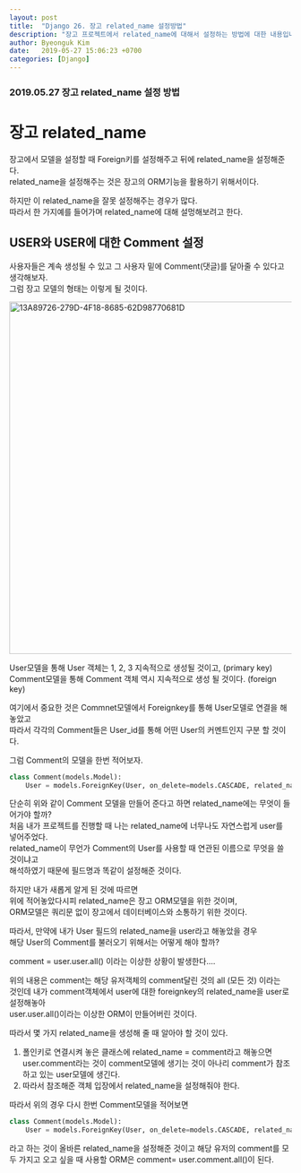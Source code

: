 ```yaml
---
layout: post
title:  "Django 26. 장고 related_name 설정방법"
description: "장고 프로젝트에서 related_name에 대해서 설정하는 방법에 대한 내용입니다. 장고 related_name 설정방법, 장고 related_name, 장고 related_name설정하기"
author: Byeonguk Kim
date:   2019-05-27 15:06:23 +0700
categories: [Django]
---
```


### 2019.05.27 장고 related_name 설정 방법


# 장고 related_name

장고에서 모델을 설정할 때 Foreign키를 설정해주고 뒤에     related\_name을 설정해준다.       
related\_name을 설정해주는 것은 장고의 ORM기능을 활용하기 위해서이다.

하지만 이 related\_name을 잘못 설정해주는 경우가 많다.      
따라서 한 가지예를 들어가며 related\_name에 대해 설멍해보려고 한다.      

## USER와 USER에 대한 Comment 설정

사용자들은 계속 생성될 수 있고 그 사용자 밑에 Comment(댓글)를 달아줄 수 있다고 생각해보자.        
그럼 장고 모델의 형태는 이렇게 될 것이다.  

<img width="629" alt="13A89726-279D-4F18-8685-62D98770681D" src="https://user-images.githubusercontent.com/46436843/58404885-29bf3e80-80a1-11e9-9b8a-4a590c2cb2f1.png">


User모델을 통해 User 객체는 1, 2, 3 지속적으로 생성될 것이고, (primary key)       
Comment모델을 통해 Comment 객체 역시 지속적으로 생성 될 것이다. (foreign key)

여기에서 중요한 것은 Commnet모델에서 Foreignkey를 통해 User모델로 연결을 해놓았고      
따라서 각각의 Comment들은 User_id를 통해 어떤 User의 커멘트인지 구분 할 것이다.     

그럼 Comment의 모델을 한번 적어보자.

```python
class Comment(models.Model):
    User = models.ForeignKey(User, on_delete=models.CASCADE, related_name= ? )
```
  
단순히 위와 같이 Comment 모델을 만들어 준다고 하면 related\_name에는 무엇이 들어가야 할까?       
처음 내가 프로젝트를 진행할 때 나는 related\_name에 너무나도 자연스럽게 user를 넣어주었다.    
related_name이 무언가 Comment의 User를 사용할 때 연관된 이름으로 무엇을 쓸 것이냐고      
해석하였기 때문에 필드명과 똑같이 설정해준 것이다.

하지만 내가 새롭게 알게 된 것에 따르면       
위에 적어놓았다시피 related_name은 장고 ORM모델을 위한 것이며,    
ORM모델은 쿼리문 없이 장고에서 데이터베이스와 소통하기 위한 것이다.     

따라서, 만약에 내가 User 필드의 related_name을 user라고 해놓았을 경우      
해당 User의 Comment를 불러오기 위해서는 어떻게 해야 할까?

comment = user.user.all() 이라는 이상한 상황이 발생한다....   

위의 내용은 comment는 해당 유저객체의 comment달린 것의 all (모든 것) 이라는     
것인데 내가 comment객체에서 user에 대한 foreignkey의 related_name을 user로 설정해놓아      
user.user.all()이라는 이상한 ORM이 만들어버린 것이다.    

따라서 몇 가지 related_name을 생성해 줄 때 알아야 할 것이 있다.   
 
1. 폴인키로 연결시켜 놓은 클래스에 related_name = comment라고 해놓으면 user.comment라는 것이 comment모델에 생기는 것이 아나리 comment가 참조하고 있는 user모델에 생긴다.
2. 따라서 참조해준 객체 입장에서 related_name을 설정해줘야 한다.

따라서 위의 경우 다시 한번 Comment모델을 적어보면

```python
class Comment(models.Model):
    User = models.ForeignKey(User, on_delete=models.CASCADE, related_name= 'comment' )
```

라고 하는 것이 올바른 related_name을 설정해준 것이고 해당 유저의 comment를 모두 가지고 오고 싶을 때 사용할 ORM은 comment= user.comment.all()이 된다.
